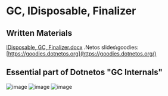 # GC, IDisposable, Finalizer
## Written Materials
[IDisposable, GC, Finalizer.docx](https://github.com/Glareone/Advanced-C-topics-and-advices/files/8903957/IDisposable.GC.Finalizer.docx)
.Netos slides\goodies: [https://goodies.dotnetos.org](https://goodies.dotnetos.org/)  

## Essential part of Dotnetos "GC Internals"
![image](https://user-images.githubusercontent.com/4239376/173689642-493be7b6-1487-40d7-93a8-12747406b44a.png)
![image](https://user-images.githubusercontent.com/4239376/173689739-f8e4f7bb-23a7-47a1-a5b1-db43b42575f4.png)
![image](https://user-images.githubusercontent.com/4239376/173688651-55ae55df-3c19-4e53-ad3b-76a3538ec576.png)
